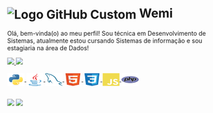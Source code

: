 <h1>
    <img align="center" alt="Logo GitHub Custom" width="36px" src="https://cdn.discordapp.com/attachments/1227749609325989969/1227795314593894520/icon-git-hub.png?ex=6629b47e&is=66173f7e&hm=e73fea923ed581b2cc53463ba578b4d7f33cb935a0acacbc37bd76f4a785c8f4&"></a>
    <span>Wemi</span>
</h1>

Olá, bem-vinda(o) ao meu perfil! Sou técnica em Desenvolvimento de Sistemas, atualmente estou cursando Sistemas de informação e sou estagiaria na área de Dados!

<div>
  <a href="https://github.com/Wemilli">
  
  <img height="180em" src="https://github-readme-stats.vercel.app/api?username=Wemilli&show_icons=true&theme=midnight-purple&count_private=true"/>
  <img height="180em" src="https://github-readme-stats.vercel.app/api/top-langs/?username=Wemilli&layout=compact&theme=midnight-purple"/>
    
</div>
<div style="display: inline_block"><br>
  <img align="center" alt="Wemi-Python" height="30" width="40" src="https://raw.githubusercontent.com/devicons/devicon/master/icons/python/python-original.svg">
  <img align="center" alt="Wemi-Java" height="30" width="40" src="https://raw.githubusercontent.com/devicons/devicon/master/icons/java/java-original.svg">
  <img align="center" alt="Wemi-MySQL" height="30" width="40" src="https://raw.githubusercontent.com/devicons/devicon/master/icons/mysql/mysql-original.svg">
  <img align="center" alt="Wemi-HTML" height="30" width="40" src="https://raw.githubusercontent.com/devicons/devicon/master/icons/html5/html5-original.svg">
  <img align="center" alt="Wemi-CSS" height="30" width="40" src="https://raw.githubusercontent.com/devicons/devicon/master/icons/css3/css3-original.svg">
  <img align="center" alt="Wemi-Js" height="30" width="40" src="https://raw.githubusercontent.com/devicons/devicon/master/icons/javascript/javascript-plain.svg">
  <img align="center" alt="Wemi-PHP" height="30" width="40" src="https://raw.githubusercontent.com/devicons/devicon/master/icons/php/php-original.svg">
</div>
  
  ##
 
<div> 
  <a href="https://www.linkedin.com/in/wemilli-lima-482989203/" target="_blank"><img src="https://img.shields.io/badge/-LinkedIn-%230077B5?style=for-the-badge&logo=linkedin&logoColor=white" target="_blank"></a>  
    <a href = "mailto:wemillilima123@gmail.com"><img src="https://img.shields.io/badge/-Gmail-%23333?style=for-the-badge&logo=gmail&logoColor=white" target="_blank"></a>
</div>

